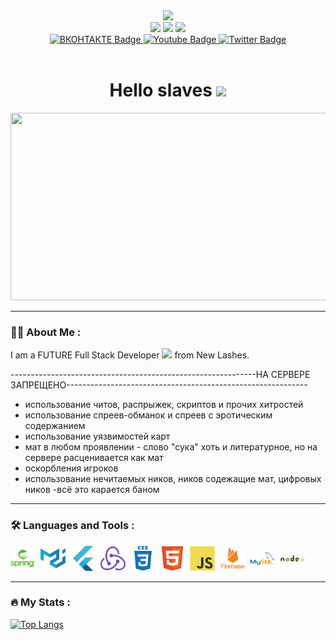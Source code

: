 <div id="header" align="center">
  <img src="https://www.gr-oborona.ru/img/oboronaban.gif" width="500"/>
</div>
<div id="header" align="center">
   <img src="https://media.giphy.com/media/Vi0LNWGkqyE6yAObSl/giphy.gif" width="300"/>
 <img src="https://media.giphy.com/media/kbj8cIJBIzhDynPuiV/giphy.gif" width="300"/>
 <img src="https://media.giphy.com/media/UgzALXjE4MqayMiban/giphy.gif" width="300"/>
  <div id="badges">
  <a href="https://vk.com/malgrowerzho_love_bobs">
    <img src="https://img.shields.io/badge/ВК-Вконтакте-blue?style=for-the-badge&logo=BK&logoColor=white" alt="BКОНТАКТЕ Badge"/>
  </a>
  <a href="https://www.youtube.com/c/СледственныйкомитетРоссийскойФедерации">
    <img src="https://img.shields.io/badge/YouTube-red?style=for-the-badge&logo=youtube&logoColor=white" alt="Youtube Badge"/>
  </a>
  <a href="https://twitter.com/joebiden">
    <img src="https://img.shields.io/badge/Twitter-blue?style=for-the-badge&logo=twitter&logoColor=white" alt="Twitter Badge"/>
  </a>
</div>
<img src="https://komarev.com/ghpvc/?username=Egorussion&style=flat-square&color=blue" alt=""/>
<h1>
  Hello slaves
  <img src="https://media.giphy.com/media/hvRJCLFzcasrR4ia7z/giphy.gif" width="30px"/>
</h1>
</div>
<div align="center">
  <img src="https://media.giphy.com/media/dWesBcTLavkZuG35MI/giphy.gif" width="600" height="300"/>
</div>

---

### :man_technologist: About Me :
I am a  FUTURE Full Stack Developer <img src="https://media.giphy.com/media/WUlplcMpOCEmTGBtBW/giphy.gif" width="50"> from New Lashes.

-------------------------------------------------------------НА СЕРВЕРЕ ЗАПРЕЩЕНО------------------------------------------------------------

-  использование читов, распрыжек, скриптов и прочих хитростей
-   использование спреев-обманок и спреев с эротическим содержанием
-  использование уязвимостей карт
-   мат в любом проявлении - слово "сука" хоть и литературное, но на сервере расценивается как мат
-   оскорбления игроков
 -  использование нечитаемых ников, ников содежащие мат, цифровых ников
-всё это карается баном

---

### :hammer_and_wrench: Languages and Tools :

<img src="https://github.com/devicons/devicon/blob/master/icons/spring/spring-original-wordmark.svg" title="Spring" alt="Spring" width="40" height="40"/>&nbsp;
  <img src="https://github.com/devicons/devicon/blob/master/icons/materialui/materialui-original.svg" title="Material UI" alt="Material UI" width="40" height="40"/>&nbsp;
  <img src="https://github.com/devicons/devicon/blob/master/icons/flutter/flutter-original.svg" title="Flutter" alt="Flutter" width="40" height="40"/>&nbsp;
  <img src="https://github.com/devicons/devicon/blob/master/icons/redux/redux-original.svg" title="Redux" alt="Redux " width="40" height="40"/>&nbsp;
  <img src="https://github.com/devicons/devicon/blob/master/icons/css3/css3-plain-wordmark.svg"  title="CSS3" alt="CSS" width="40" height="40"/>&nbsp;
  <img src="https://github.com/devicons/devicon/blob/master/icons/html5/html5-original.svg" title="HTML5" alt="HTML" width="40" height="40"/>&nbsp;
  <img src="https://github.com/devicons/devicon/blob/master/icons/javascript/javascript-original.svg" title="JavaScript" alt="JavaScript" width="40" height="40"/>&nbsp;
  <img src="https://github.com/devicons/devicon/blob/master/icons/firebase/firebase-plain-wordmark.svg" title="Firebase" alt="Firebase" width="40" height="40"/>&nbsp;
  <img src="https://github.com/devicons/devicon/blob/master/icons/mysql/mysql-original-wordmark.svg" title="MySQL"  alt="MySQL" width="40" height="40"/>&nbsp;
  <img src="https://github.com/devicons/devicon/blob/master/icons/nodejs/nodejs-original-wordmark.svg" title="NodeJS" alt="NodeJS" width="40" height="40"/>&nbsp;
</div>

---

### :fire: My Stats :

[![Top Langs](https://github-readme-stats.vercel.app/api/top-langs/?username=Egorusion&layout=compact&theme=vision-friendly-dark)](https://github.com/anuraghazra/github-readme-stats)


